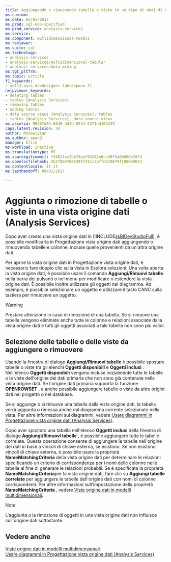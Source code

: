 ```yaml
---
title: Aggiungendo o rimuovendo tabelle o viste in un tipo di dati di origine vista (Analysis Services) | Documenti Microsoft
ms.custom: 
ms.date: 03/01/2017
ms.prod: sql-non-specified
ms.prod_service: analysis-services
ms.service: 
ms.component: multidimensional-models
ms.reviewer: 
ms.suite: sql
ms.technology:
- analysis-services
- analysis-services/multidimensional-tabular
- analysis-services/data-mining
ms.tgt_pltfrm: 
ms.topic: article
f1_keywords:
- sql13.asvs.dsvdesigner.tablespane.f1
helpviewer_keywords:
- deleting tables
- tables [Analysis Services]
- removing tables
- adding tables
- data source views [Analysis Services], tables
- tables [Analysis Services], data source views
ms.assetid: 98307d04-6548-4d7d-9244-2371dd165249
caps.latest.revision: 34
author: Minewiskan
ms.author: owend
manager: kfile
ms.workload: Inactive
ms.translationtype: MT
ms.sourcegitcommit: f3481fcc2bb74eaf93182e6cc58f5a06666e10f4
ms.openlocfilehash: 2b2f865766530f174cc3affe410679f1880e9813
ms.contentlocale: it-it
ms.lasthandoff: 09/01/2017

---
```

# <a name="adding-or-removing-tables-or-views-in-a-data-source-view-analysis-services"></a>Aggiunta o rimozione di tabelle o viste in una vista origine dati (Analysis Services)
  Dopo aver creato una vista origine dati in [!INCLUDE[ssBIDevStudioFull](../../includes/ssbidevstudiofull-md.md)], è possibile modificarla in Progettazione vista origine dati aggiungendo o rimuovendo tabelle e colonne, incluse quelle provenienti da un'altra origine dati.  
  
 Per aprire la vista origine dati in Progettazione vista origine dati, è necessario fare doppio clic sulla vista in Esplora soluzioni. Una volta aperta la vista origine dati, è possibile usare il comando **Aggiungi/Rimuovi tabelle** nella barra dei pulsanti o nel menu per modificare o estendere la vista origine dati. È possibile inoltre utilizzare gli oggetti nel diagramma. Ad esempio, è possibile selezionare un oggetto e utilizzare il tasto CANC sulla tastiera per rimuovere un oggetto.  
  
> [!WARNING]  
>  Prestare attenzione in caso di rimozione di una tabella. Se si rimuove una tabella vengono eliminate anche tutte le colonne e relazioni associate dalla vista origine dati e tutti gli oggetti associati a tale tabella non sono più validi.  
  
## <a name="selecting-tables-or-views-to-add-or-remove"></a>Selezione delle tabelle o delle viste da aggiungere o rimuovere  
 Usando la finestra di dialogo **Aggiungi/Rimuovi tabelle** è possibile spostare tabelle o viste tra gli elenchi **Oggetti disponibili** e **Oggetti inclusi** . Nell'elenco **Oggetti disponibili** vengono incluse inizialmente tutte le tabelle o le viste dell'origine dei dati primaria che non sono già contenute nella vista origine dati. Se l'origine dati primaria supporta la funzione **OPENROWSET** , è anche possibile aggiungere tabelle o viste da altre origini dati nel progetto o nel database.  
  
 Se si aggiunge o si rimuove una tabella dalla vista origine dati, la tabella verrà aggiunta o rimossa anche dal diagramma corrente selezionato nella vista. Per altre informazioni sui diagrammi, vedere [Usare diagrammi in Progettazione vista origine dati &#40;Analysis Services&#41;](../../analysis-services/multidimensional-models/work-with-diagrams-in-data-source-view-designer-analysis-services.md).  
  
 Dopo aver spostato una tabella nell'elenco **Oggetti inclusi** della finestra di dialogo **Aggiungi/Rimuovi tabelle** , è possibile aggiungere tutte le tabelle correlate. Questa operazione consente di aggiungere le tabelle nell'origine dei dati in base a vincoli di chiave esterna, se esistono. Se non esistono vincoli di chiave esterna, è possibile usare la proprietà **NameMatchingCriteria** della vista origine dati per determinare le relazioni specificando un criterio di corrispondenza per i nomi delle colonne nelle tabelle al fine di generare le relazioni probabili. Se è specificata la proprietà **NameMatchingCriteria**per la vista origine dati, fare clic su **Aggiungi tabelle correlate** per aggiungere le tabelle dell'origine dati con nomi di colonne corrispondenti. Per altre informazioni sull'impostazione della proprietà **NameMatchingCriteria** , vedere [Viste origine dati in modelli multidimensionali](../../analysis-services/multidimensional-models/data-source-views-in-multidimensional-models.md).  
  
> [!NOTE]  
>  L'aggiunta o la rimozione di oggetti in una vista origine dati non influisce sull'origine dati sottostante.  
  
## <a name="see-also"></a>Vedere anche  
 [Viste origine dati in modelli multidimensionali](../../analysis-services/multidimensional-models/data-source-views-in-multidimensional-models.md)   
 [Usare diagrammi in Progettazione vista origine dati &#40;Analysis Services&#41;](../../analysis-services/multidimensional-models/work-with-diagrams-in-data-source-view-designer-analysis-services.md)  
  
  


